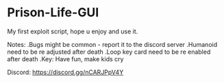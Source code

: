 # Prison-Life-GUI
My first exploit script, hope u enjoy and use it. 

Notes:
.Bugs might be common - report it to the discord server
.Humanoid need to be re adjusted after death
.Loop key card need to be re enabled after death
.Key: Have fun, make kids cry

Discord: https://discord.gg/nCARJPpV4Y
